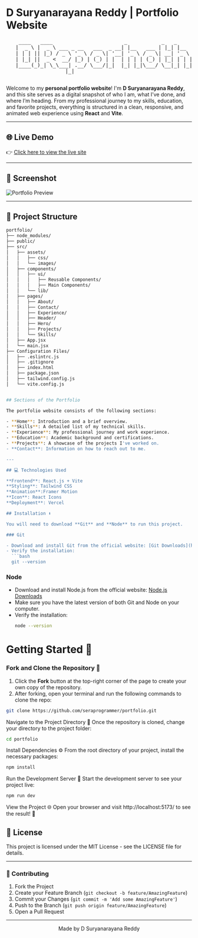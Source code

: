 # D Suryanarayana Reddy | Portfolio Website

<div align="center">
  <pre>
    ____   ____                       _           _   _                          
   |  _ \ |  _ \ ___ _ __   ___  _ __| |__   ___ | |_| |__   ___  _ __  ___  ___ 
   | | | || |_) / _ \ '_ \ / _ \| '__| '_ \ / _ \| __| '_ \ / _ \| '_ \/ __|/ _ \
   | |_| ||  _ <  __/ |_) | (_) | |  | | | | (_) | |_| | | | (_) | | | \__ \  __/
   |____(_)_| \_\___| .__/ \___/|_|  |_| |_|\___/ \__|_| |_|\___/|_| |_|___/\___|
                   |_|                                                          
  </pre>
</div>

Welcome to my **personal portfolio website**! I'm **D Suryanarayana Reddy**, and this site serves as a digital snapshot of who I am, what I’ve done, and where I’m heading. From my professional journey to my skills, education, and favorite projects, everything is structured in a clean, responsive, and animated web experience using **React** and **Vite**.

---

## 🌐 Live Demo

👉 [Click here to view the live site](https://surya-portfolio-suryas-projects-95d69fcc.vercel.app/)

---

## 🌟 Screenshot

![Portfolio Preview](https://i.postimg.cc/Dfr5jCQp/Screenshot-2025-01-02-120901.png)

---

## 📁 Project Structure

````bash
portfolio/
├── node_modules/
├── public/
├── src/
│   ├── assets/
│   │   ├── css/
│   │   └── images/
│   ├── components/
│   │   ├── ui/
│   │   │   ├── Reusable Components/
│   │   │   ├── Main Components/
│   │   └── lib/
│   ├── pages/
│   │   ├── About/
│   │   ├── Contact/
│   │   ├── Experience/
│   │   ├── Header/
│   │   ├── Hero/
│   │   ├── Projects/
│   │   └── Skills/
│   ├── App.jsx
│   └── main.jsx
├── Configuration Files/
│   ├── .eslintrc.js
│   ├── .gitignore
│   ├── index.html
│   ├── package.json
│   ├── tailwind.config.js
│   └── vite.config.js


## Sections of the Portfolio

The portfolio website consists of the following sections:

- **Home**: Introduction and a brief overview.
- **Skills**: A detailed list of my technical skills.
- **Experience**: My professional journey and work experience.
- **Education**: Academic background and certifications.
- **Projects**: A showcase of the projects I've worked on.
- **Contact**: Information on how to reach out to me.

---

## 💻 Technologies Used

**Frontend**: React.js + Vite
**Styling**: Tailwind CSS
**Animation**:Framer Motion
**Icon**: React Icons
**Deployment**: Vercel

## Installation ⬇️

You will need to download **Git** and **Node** to run this project.

### Git

- Download and install Git from the official website: [Git Downloads](https://git-scm.com/)
- Verify the installation:
  ```bash
  git --version
````

### Node

- Download and install Node.js from the official website: [Node.js Downloads](https://nodejs.org/)
- Make sure you have the latest version of both Git and Node on your computer.
- Verify the installation:
  ```bash
  node --version
  ```

# Getting Started 🎯

### Fork and Clone the Repository 🚀

1. Click the **Fork** button at the top-right corner of the page to create your own copy of the repository.
2. After forking, open your terminal and run the following commands to clone the repo:

```bash
git clone https://github.com/seraprogrammer/portfolio.git
```

Navigate to the Project Directory 📂
Once the repository is cloned, change your directory to the project folder:

```bash
cd portfolio
```

Install Dependencies ⚙️
From the root directory of your project, install the necessary packages:

```bash
npm install
```

Run the Development Server 🚀
Start the development server to see your project live:

```bash
npm run dev
```

View the Project 🌐
Open your browser and visit http://localhost:5173/ to see the result! 🎉

## 📝 License

This project is licensed under the MIT License - see the LICENSE file for details.

---

### 🤝 Contributing

1. Fork the Project
2. Create your Feature Branch (`git checkout -b feature/AmazingFeature`)
3. Commit your Changes (`git commit -m 'Add some AmazingFeature'`)
4. Push to the Branch (`git push origin feature/AmazingFeature`)
5. Open a Pull Request

---

<div align="center"> Made by D Suryanarayana Reddy</div>

